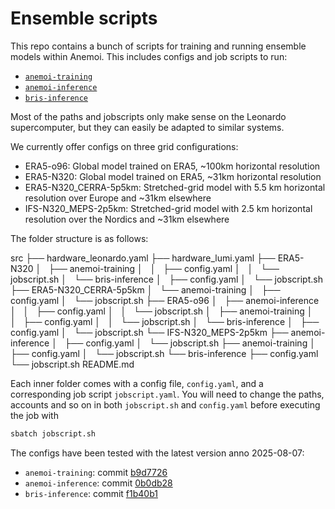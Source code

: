 # Ensemble scripts
This repo contains a bunch of scripts for training and running ensemble models within Anemoi. This includes configs and job scripts to run:

- [`anemoi-training`](https://github.com/ecmwf/anemoi-core)
- [`anemoi-inference`](https://github.com/ecmwf/anemoi-inference)
- [`bris-inference`](https://github.com/metno/bris-inference)

Most of the paths and jobscripts only make sense on the Leonardo supercomputer, but they can easily be adapted to similar systems.

We currently offer configs on three grid configurations:

- ERA5-o96: Global model trained on ERA5, ~100km horizontal resolution
- ERA5-N320: Global model trained on ERA5, ~31km horizontal resolution
- ERA5-N320_CERRA-5p5km: Stretched-grid model with 5.5 km horizontal resolution over Europe and ~31km elsewhere
- IFS-N320_MEPS-2p5km: Stretched-grid model with 2.5 km horizontal resolution over the Nordics and ~31km elsewhere

The folder structure is as follows:

src
├── hardware_leonardo.yaml
├── hardware_lumi.yaml
├── ERA5-N320
│   ├── anemoi-training
│   │   ├── config.yaml
│   │   └── jobscript.sh
│   └── bris-inference
│       ├── config.yaml
│       └── jobscript.sh
├── ERA5-N320_CERRA-5p5km
│   └── anemoi-training
│       ├── config.yaml
│       └── jobscript.sh
├── ERA5-o96
│   ├── anemoi-inference
│   │   ├── config.yaml
│   │   └── jobscript.sh
│   ├── anemoi-training
│   │   ├── config.yaml
│   │   └── jobscript.sh
│   └── bris-inference
│       ├── config.yaml
│       └── jobscript.sh
└── IFS-N320_MEPS-2p5km
    ├── anemoi-inference
    │   ├── config.yaml
    │   └── jobscript.sh
    ├── anemoi-training
    │   ├── config.yaml
    │   └── jobscript.sh
    └── bris-inference
        ├── config.yaml
        └── jobscript.sh
README.md

Each inner folder comes with a config file, `config.yaml`, and a corresponding job script `jobscript.yaml`. You will need to change the paths, accounts and so on in both `jobscript.sh` and `config.yaml` before executing the job with

``` bash
sbatch jobscript.sh
```

The configs have been tested with the latest version anno 2025-08-07:

- `anemoi-training`: commit [b9d7726](https://github.com/ecmwf/anemoi-core/commit/b9d772659679b1d1744c9be6a6602673eb9e6969)
- `anemoi-inference`: commit [0b0db28](https://github.com/ecmwf/anemoi-inference/commit/0b0db285bb049c7133a541cd04b053030163f7aa)
- `bris-inference`: commit [f1b40b1](https://github.com/metno/bris-inference/commit/f1b40b100102d1a6483f79a8aefc4db1b4754366)

